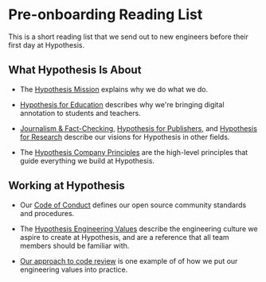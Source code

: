 Pre-onboarding Reading List
===========================

This is a short reading list that we send out to new engineers before their first day at Hypothesis.

## What Hypothesis Is About

* The [Hypothesis Mission](https://web.hypothes.is/about/) explains why we do
  what we do.

* [Hypothesis for Education](https://web.hypothes.is/education/) describes why
  we're bringing digital annotation to students and teachers.

* [Journalism & Fact-Checking](https://web.hypothes.is/journalism/),
  [Hypothesis for Publishers](https://web.hypothes.is/publishing/),
  and [Hypothesis for Research](https://web.hypothes.is/research/)
  describe our visions for Hypothesis in other fields.

* The [Hypothesis Company Principles](https://web.hypothes.is/principles/)
  are the high-level principles that guide everything we build at Hypothesis.

## Working at Hypothesis

* Our [Code of Conduct](https://github.com/hypothesis/.github/blob/main/CODE_OF_CONDUCT.md)
  defines our open source community standards and procedures.

* The [Hypothesis Engineering Values](https://web.hypothes.is/jobs/engineering-values/)
  describe the engineering culture we aspire to create at Hypothesis, and are a
  reference that all team members should be familiar with.

* [Our approach to code review](code_review.md) is one example of of how we put
  our engineering values into practice.
